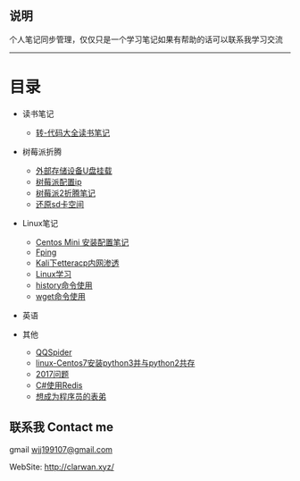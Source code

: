 ﻿## 说明
个人笔记同步管理，仅仅只是一个学习笔记如果有帮助的话可以联系我学习交流
 
******
# 目录
* 读书笔记
    * [转-代码大全读书笔记](https://github.com/MartinFromCodes/NoteFiles/blob/master/%E8%BD%AC-%E4%BB%A3%E7%A0%81%E5%A4%A7%E5%85%A8%E8%AF%BB%E4%B9%A6%E7%AC%94%E8%AE%B0.md)
* 树莓派折腾
    * [外部存储设备U盘挂载](https://github.com/MartinFromCodes/NoteFiles/blob/master/%E5%A4%96%E9%83%A8%E5%AD%98%E5%82%A8%E8%AE%BE%E5%A4%87U%E7%9B%98%E6%8C%82%E8%BD%BD.md)
    * [树莓派配置ip](https://github.com/MartinFromCodes/NoteFiles/blob/master/%E6%A0%91%E8%8E%93%E6%B4%BE%E9%85%8D%E7%BD%AEip.md)
    * [树莓派2折腾笔记](https://github.com/MartinFromCodes/NoteFiles/blob/master/%E6%A0%91%E8%8E%93%E6%B4%BE2%E6%8A%98%E8%85%BE%E7%AC%94%E8%AE%B0.md)
    * [还原sd卡空间](https://github.com/MartinFromCodes/NoteFiles/blob/master/%E8%BF%98%E5%8E%9Fsd%E5%8D%A1%E7%A9%BA%E9%97%B4.md)
* Linux笔记
    * [Centos Mini 安装配置笔记](https://github.com/MartinFromCodes/NoteFiles/blob/master/Centos%20Mini%20%E5%AE%89%E8%A3%85%E9%85%8D%E7%BD%AE%E7%AC%94%E8%AE%B0.md)
    * [Fping](https://github.com/MartinFromCodes/NoteFiles/blob/master/Fping.md)
    * [Kali下etteracp内网渗透](https://github.com/MartinFromCodes/NoteFiles/blob/master/Kali%E4%B8%8Betteracp%E5%86%85%E7%BD%91%E6%B8%97%E9%80%8F.md)
    * [Linux学习](https://github.com/MartinFromCodes/NoteFiles/blob/master/Linux%E5%AD%A6%E4%B9%A0.md)
    * [history命令使用](https://github.com/MartinFromCodes/NoteFiles/blob/master/history%E5%91%BD%E4%BB%A4%E4%BD%BF%E7%94%A8.md)
    * [wget命令使用](https://github.com/MartinFromCodes/NoteFiles/blob/master/wget%E5%91%BD%E4%BB%A4%E4%BD%BF%E7%94%A8.md)
* 英语

* 其他
   * [QQSpider](https://github.com/MartinFromCodes/NoteFiles/blob/master/QQSpider.md)
   * [linux-Centos7安装python3并与python2共存](https://github.com/MartinFromCodes/NoteFiles/blob/master/linux-Centos7%E5%AE%89%E8%A3%85python3%E5%B9%B6%E4%B8%8Epython2%E5%85%B1%E5%AD%98%20-%20JahanGu%20-%20%E5%8D%9A%E5%AE%A2%E5%9B%AD.pdf)
   * [2017问题](https://github.com/MartinFromCodes/NoteFiles/blob/master/2017%E7%9A%84%E9%97%AE%E9%A2%98.md)
   * [C#使用Redis](https://github.com/MartinFromCodes/NoteFiles/blob/master/C%23%E4%BD%BF%E7%94%A8Redis.md)
   * [想成为程序员的表弟](https://github.com/MartinFromCodes/NoteFiles/blob/master/%E6%83%B3%E6%88%90%E4%B8%BA%E7%A8%8B%E5%BA%8F%E5%91%98%E7%9A%84%E8%A1%A8%E5%BC%9F.md)




## 联系我 Contact me

gmail wjj199107@gmail.com  

WebSite: http://clarwan.xyz/







